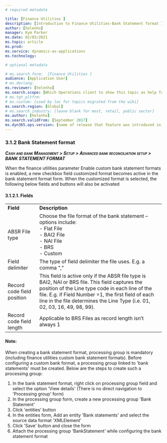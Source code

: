 ```yaml
---
# required metadata

title: [Finance Utilities ]
description: [Introduction to Finance Utilities-Bank Statement format ]
author: [helenho]
manager: Kym Parker
ms.date: 02/03/2021
ms.topic: article
ms.prod: 
ms.service: dynamics-ax-applications
ms.technology: 

# optional metadata

# ms.search.form:  [Finance Utilities ]
audience: [Application User]
# ms.devlang: 
ms.reviewer: [helenho]
ms.search.scope: [Which Operations client to show this topic as help for, to be set by content strategist, see list here: https://microsoft.sharepoint.com/teams/DynDoc/_layouts/15/WopiFrame.aspx?sourcedoc={23419e1c-eb64-42e9-aa9b-79875b428718}&action=edit&wd=target%28Core%20Dynamics%20AX%20CP%20requirements%2Eone%7C4CC185C0%2DEFAA%2D42CD%2D94B9%2D8F2A45E7F61A%2FVersions%20list%20for%20docs%20topics%7CC14BE630%2D5151%2D49D6%2D8305%2D554B5084593C%2F%29]
# ms.tgt_pltfrm: 
# ms.custom: [used by loc for topics migrated from the wiki]
ms.search.region: [Global]
# ms.search.industry: [leave blank for most, retail, public sector]
ms.author: [helenho]
ms.search.validFrom: [September 2017]
ms.dyn365.ops.version: [name of release that feature was introduced in, see list here: https://microsoft.sharepoint.com/teams/DynDoc/_layouts/15/WopiFrame.aspx?sourcedoc={23419e1c-eb64-42e9-aa9b-79875b428718}&action=edit&wd=target%28Core%20Dynamics%20AX%20CP%20requirements%2Eone%7C4CC185C0%2DEFAA%2D42CD%2D94B9%2D8F2A45E7F61A%2FVersions%20list%20for%20docs%20topics%7CC14BE630%2D5151%2D49D6%2D8305%2D554B5084593C%2F%29]
---
```


### 3.1.2 Bank Statement format

***<span style="font-variant:small-caps;">Cash and bank Management &gt;
Setup &gt; Advanced bank reconciliation setup &gt; BANK STATEMENT FORMAT </span>***

When the finance utilities parameter Enable custom bank statement formats is enabled, a new checkbox field customized format becomes active in the bank statement format form.  When the customized format is selected, the following below fields and buttons will also be activated

#### 3.1.2.1.	Fields
<table>
    <tr>
                 <td>  <b> Field </b> </ td> 
                 <td>  <b> Description</b> </ td>         
   </tr>
    <tr>
       <td> ABSR File type  </ td>    
       <td> Choose the file format of the bank statement – options include:   
            <br> -	Flat File  
            <br> - 	BAI2 File   
            <br> -	NAI File 
            <br> -	BRS 
            <br> -	Custom
       </ td>   
    </tr> 
    <tr>
       <td> Field delimiter   </ td>    
       <td> 
       The type of field delimiter the file uses. E.g. a comma “,”  
       </td>   
    </tr>
       <td> Record code field position  </ td>    
       <td> This field is active only if the ABSR file type is BAI2, NAI or BRS file. This field captures the position of the Line type code in each line of the file.
E.g. if Field Number =1, the first field of each line in the file determines the Line Type (i.e. 01, 02, 03, 16, 49, 98, 99).
    </td>   
      <tr>
       <td> Record code field length </td>    
       <td> Applicable to BRS Files as record length isn’t always 1 </td>   
    </tr> 
</table>


#### Note: 
When creating a bank statement format, processing group is mandatory (including finance utilities custom bank statement formats). Before configuring a custom bank format, a processing group linked to 'bank statements' must be created. Below are the steps to create such a processing group: 
1.	In the bank statement format, right click on processing group field and select the option 'View details' (There is no direct navigation to 'Processing group' form) 
2.	In the processing group form, create a new processing group 'Bank Statement' 
3.	Click 'entities' button 
4.	In the entities form, Add an entity 'Bank statements' and select the source data format 'XMLElement' 
5.	Click 'Save' button and close the form 
6.	Attach the processing group ‘BankStatement’ while configuring the bank statement format 
